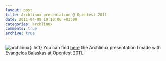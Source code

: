 ```yaml
---
layout: post
title: Archlinux presentation @ Openfest 2011
date: 2011-04-09 19:10:06 +03:00
categories: archlinux
comments: true
archive: true
---
```

![archlinux](http://farm7.static.flickr.com/6125/5959353918_bf30a8fa46_m.jpg){:.left}
You can find [here](http://openfest.teipir.gr/slides/archlinux-openfest-2011.pdf) the Archlinux presentation I made with [Evangelos Balaskas](https://ebalaskas.gr/blog/?page=about) at [Openfest 2011](http://openfest.teipir.gr).
